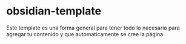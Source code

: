 # obsidian-template
Este template es una forma general para tener todo lo necesario para agregar tu contenido y que automaticamente se cree la página
